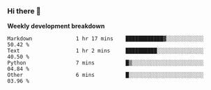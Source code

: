 ### Hi there 👋


**Weekly development breakdown**

<!--START_SECTION:waka-->
```text
Markdown              1 hr 17 mins    ████████████▓░░░░░░░░░░░░   50.42 % 
Text                  1 hr 2 mins     ██████████░░░░░░░░░░░░░░░   40.50 % 
Python                7 mins          █▒░░░░░░░░░░░░░░░░░░░░░░░   04.84 % 
Other                 6 mins          █░░░░░░░░░░░░░░░░░░░░░░░░   03.96 % 
```
<!--END_SECTION:waka-->
